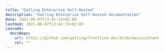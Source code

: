 ```yaml
---
title: "Gatling Enterprise Self-Hosted"
description: "Gatling Enterprise Self-Hosted documentation"
date: 2021-06-07T13:41:13+02:00
lastmod: 2021-06-07T13:41:13+02:00
cascade:
  docsRepo:
    url: https://github.com/gatling/frontline-doc/blob/main/content
    rel: ""
---
```

